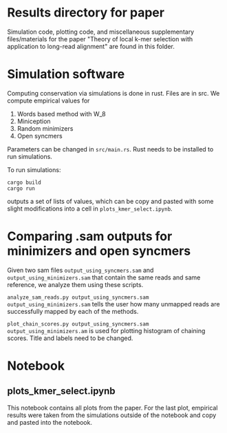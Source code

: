 # Results directory for paper

Simulation code, plotting code, and miscellaneous supplementary files/materials for the paper "Theory of local k-mer selection with application to long-read alignment" are found in this folder. 

# Simulation software

Computing conservation via simulations is done in rust. Files are in src. We compute empirical values for 
1. Words based method with W_8
2. Miniception 
3. Random minimizers
4. Open syncmers

Parameters can be changed in `src/main.rs`. Rust needs to be installed to run simulations.

To run simulations:
```
cargo build
cargo run
```

outputs a set of lists of values, which can be copy and pasted with some slight modifications into a cell in ``plots_kmer_select.ipynb``. 

# Comparing .sam outputs for minimizers and open syncmers

Given two sam files `output_using_syncmers.sam` and `output_using_minimizers.sam` that contain the same reads and same reference, we analyze them using these scripts.  

`analyze_sam_reads.py output_using_syncmers.sam output_using_minimizers.sam` tells the user how many unmapped reads are successfully mapped by each of the methods.

`plot_chain_scores.py output_using_syncmers.sam output_using_minimizers.am` is used for plotting histogram of chaining scores. Title and labels need to be changed. 

# Notebook 

## plots_kmer_select.ipynb

This notebook contains all plots from the paper. For the last plot, empirical results were taken from the simulations outside of the notebook and copy and pasted into the notebook.
